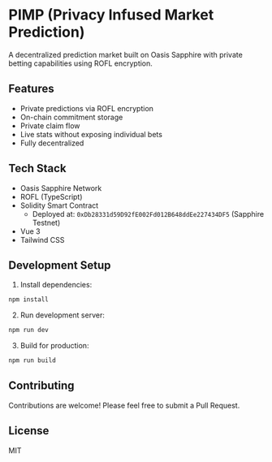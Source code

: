 # PIMP (Privacy Infused Market Prediction)

A decentralized prediction market built on Oasis Sapphire with private betting capabilities using ROFL encryption.

## Features

- Private predictions via ROFL encryption
- On-chain commitment storage
- Private claim flow
- Live stats without exposing individual bets
- Fully decentralized

## Tech Stack

- Oasis Sapphire Network
- ROFL (TypeScript)
- Solidity Smart Contract
  - Deployed at: `0xDb28331d59D92fE002Fd012B648ddEe227434DF5` (Sapphire Testnet)
- Vue 3
- Tailwind CSS

## Development Setup

1. Install dependencies:
```sh
npm install
```

2. Run development server:
```sh
npm run dev
```

3. Build for production:
```sh
npm run build
```

## Contributing

Contributions are welcome! Please feel free to submit a Pull Request.

## License

MIT
